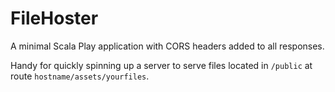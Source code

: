 # FileHoster

A minimal Scala Play application with CORS headers added to all responses.

Handy for quickly spinning up a server to serve files located in `/public` at route `hostname/assets/yourfiles`.

